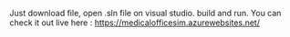 Just download file, open .sln file on visual studio. build and run.
You can check it out live here : https://medicalofficesim.azurewebsites.net/
